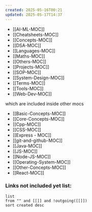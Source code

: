 ```yaml
---
created: 2025-05-16T00:21
updated: 2025-05-17T14:37
---
```


- [[AI-ML-MOC]]
- [[Cheatsheets-MOC]]
- [[Concepts-MOC]]
- [[DSA-MOC]]
- [[Languages-MOC]]
- [[Maths-MOC]]
- [[Others-MOC]]
- [[Projects-MOC]]
- [[SOP-MOC]]
- [[System-Design-MOC]]
- [[Terms-MOC]]
- [[Tools-MOC]]
- [[Web-Dev-MOC]]

which are included inside other mocs
- [[Basic-Concepts-MOC]]
- [[Core-Concepts-MOC]]
- [[Cpp-MOC]]
- [[CSS-MOC]]
- [[Express - MOC]]
- [[git-and-github-MOC]]
- [[Java-MOC]]
- [[JS-MOC]]
- [[Node-JS-MOC]]
- [[Operating-System-MOC]]
- [[Other-Concepts-MOC]]
- [[React-MOC]]





### **Links not included yet list:**
```dataview
list
from "" and [[]] and !outgoing([[]])
sort created desc
```
